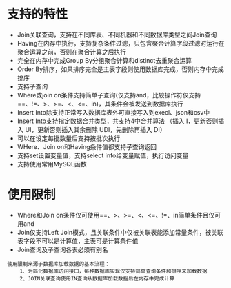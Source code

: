 # 支持的特性

- Join关联查询，支持在不同库表、不同机器和不同数据库类型之间Join查询
- Having在内存中执行，支持复杂条件过滤，只包含聚合计算字段过滤时运行在聚合运算之前，否则在聚合计算之后执行
- 完全在内存中完成Group By分组聚合计算和distinct去重聚合运算
- Order By排序，如果排序完全是主表字段则使用数据库完成，否则内存中完成排序
- 支持子查询
- Where或join on条件支持简单子查询(仅支持and，比较操作符仅支持==、!=、>、>=、<、<=、in)，其条件会被发送到数据库执行
- Insert Into除支持正常写入数据库表外可直接写入到execl、json和csv中
- Insert Into支持指定数据合并类型，共支持4中合并算法 （插入 I，更新否则插入 UI，更新否则插入其余删除 UDI，先删除再插入 DI）
- 可以在设定每批数量后支持按批次执行
- WHere、Join on和Having条件值都支持子查询返回
- 支持set设置变量值，支持select info给变量赋值，执行访问变量
- 支持使用常用MySQL函数

# 使用限制

- Where和Join on条件仅可使用==、>、>=、<、<=、!=、in简单条件且仅可用and
- Join仅支持Left Join模式，且关联条件中仅被关联表能添加常量条件，被关联表字段不可以是计算值，主表可是计算条件值
- Join查询及子查询各表必须有别名

```
使用限制来源于数据库加载数据的基本流程：
    1、为简化数据库访问接口，每种数据库实现仅支持简单查询条件和排序来加载数据
    2、JOIN关联查询使用IN查询从数据库加载数据后在内存中完成计算
```